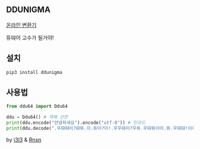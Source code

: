 ## DDUNIGMA
[온라인 변환기](https://ddunigma.lsam.me)

뜌땨어 고수가 될거야!

## 설치
```bash
pip3 install ddunigma
```

## 사용법
```python
from ddu64 import Ddu64

ddu = Ddu64() # 객체 선언
print(ddu.encode("안녕하세요").encode("utf-8")) # 인코드
print(ddu.decode(".우땨땨이?땨뜌.이.뜌이?이!.우우땨이?우뜌.우땨뜌이이.뜌.우땨땨!이이야").decode("utf-8")) # 디코드
```

by [i3l3](https://github.com/i3l3) & [Rnsn](https://github.com/gunu3371)